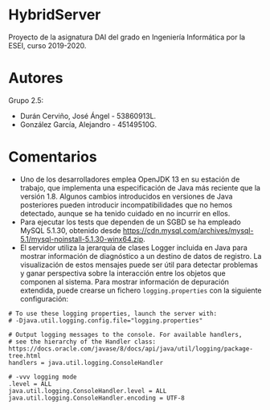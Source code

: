# HybridServer
Proyecto de la asignatura DAI del grado en Ingeniería Informática por la ESEI, curso 2019-2020.
# Autores
Grupo 2.5:
*  Durán Cerviño, José Ángel - 53860913L.
*  González García, Alejandro - 45149510G.
# Comentarios
*  Uno de los desarrolladores emplea OpenJDK 13 en su estación de trabajo, que implementa una especificación de Java más reciente que la versión 1.8. Algunos cambios introducidos en versiones de Java posteriores pueden introducir incompatibilidades que no hemos detectado, aunque se ha tenido cuidado en no incurrir en ellos.
*  Para ejecutar los tests que dependen de un SGBD se ha empleado MySQL 5.1.30, obtenido desde https://cdn.mysql.com/archives/mysql-5.1/mysql-noinstall-5.1.30-winx64.zip.
*  El servidor utiliza la jerarquía de clases Logger incluida en Java para mostrar información de diagnóstico a un destino de datos de registro. La visualización de estos mensajes puede ser útil para detectar problemas y ganar perspectiva sobre la interacción entre los objetos que componen al sistema. Para mostrar información de depuración extendida, puede crearse un fichero `logging.properties` con la siguiente configuración:
```
# To use these logging properties, launch the server with:
# -Djava.util.logging.config.file="logging.properties"

# Output logging messages to the console. For available handlers,
# see the hierarchy of the Handler class: https://docs.oracle.com/javase/8/docs/api/java/util/logging/package-tree.html
handlers = java.util.logging.ConsoleHandler

# -vvv logging mode
.level = ALL
java.util.logging.ConsoleHandler.level = ALL
java.util.logging.ConsoleHandler.encoding = UTF-8
```
